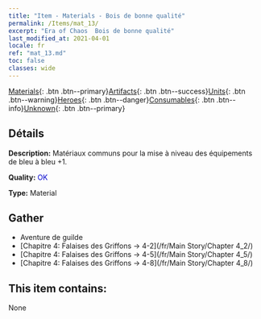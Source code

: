 ```yaml
---
title: "Item - Materials - Bois de bonne qualité"
permalink: /Items/mat_13/
excerpt: "Era of Chaos  Bois de bonne qualité"
last_modified_at: 2021-04-01
locale: fr
ref: "mat_13.md"
toc: false
classes: wide
---
```

 [Materials](/fr/Items/){: .btn .btn--primary}[Artifacts](/fr/Items/Artifacts/){: .btn .btn--success}[Units](/fr/Items/Units/){: .btn .btn--warning}[Heroes](/fr/Items/Heroes/){: .btn .btn--danger}[Consumables](/fr/Items/Consumables/){: .btn .btn--info}[Unknown](/fr/Items/Unknown/){: .btn .btn--primary}

## Détails
 **Description:** Matériaux communs pour la mise à niveau des équipements de bleu à bleu +1.

 **Quality:** <span style="color: #0000CD">OK</span>

 **Type:** Material

## Gather

*    Aventure de guilde 
*    [Chapitre 4: Falaises des Griffons -> 4-2](/fr/Main Story/Chapter 4_2/) 
*    [Chapitre 4: Falaises des Griffons -> 4-5](/fr/Main Story/Chapter 4_5/) 
*    [Chapitre 4: Falaises des Griffons -> 4-8](/fr/Main Story/Chapter 4_8/) 

## This item contains:

  None

